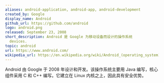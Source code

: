 ```yaml
---
aliases: android-application, android-app, android-development
created_by: Google
display_name: Android
github_url: https://github.com/android
logo: android.png
released: September 23, 2008
short_description: Android 是 Google 为移动设备而设计的操作系统
  devices.
topic: android
url: https://www.android.com/
wikipedia_url: https://en.wikipedia.org/wiki/Android_(operating_system)
---
```

Android 由 Google 于 2008 年设计和开发。该操作系统主要用 Java 编写，核心组件采用 C 和 C++ 编写。它建立在 Linux 内核之上，因此具有安全优势。